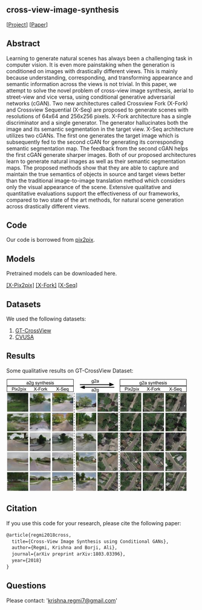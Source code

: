 ## cross-view-image-synthesis
[[Project](https://kregmi.github.io/cross-view-image-synthesis)] [[Paper](https://arxiv.org/pdf/1803.03396.pdf)]


## Abstract
Learning to generate natural scenes has always been a challenging task in computer vision. It is even more painstaking when the generation is conditioned on images with drastically different views. This is mainly because understanding, corresponding, and transforming appearance and semantic information across the views is not trivial. In this paper, we attempt to solve the novel problem of cross-view image synthesis, aerial to street-view and vice versa, using conditional generative adversarial networks (cGAN). Two new architectures called Crossview Fork (X-Fork) and Crossview Sequential (X-Seq) are proposed to generate scenes with resolutions of 64x64 and 256x256 pixels. X-Fork architecture has a single discriminator and a single generator. The generator hallucinates both the image and its semantic segmentation in the target view. X-Seq architecture utilizes two cGANs. The first one generates the target image which is subsequently fed to the second cGAN for generating its corresponding semantic segmentation map. The feedback from the second cGAN helps the first cGAN generate sharper images. Both of our proposed architectures learn to generate natural images as well as their semantic segmentation maps. The proposed methods show that they are able to capture and maintain the true semantics of objects in source and target views better than the traditional image-to-image translation method which considers only the visual appearance of the scene. Extensive qualitative and quantitative evaluations support the effectiveness of our frameworks, compared to two state of the art methods, for natural scene generation across drastically different views.

## Code
Our code is borrowed from [pix2pix](https://github.com/phillipi/pix2pix).

## Models
Pretrained models can be downloaded here.

[[X-Pix2pix]](https://drive.google.com/open?id=1y5E4XNWiYz5s80Yb9TwVyqFqnZJ3byoJ)   [[X-Fork]](https://drive.google.com/open?id=1DsXaEJJy_iHjd819ZU_zKu8x3VzHHCYO)   [[X-Seq](https://drive.google.com/open?id=11VA_ipbSv6Y_cqNG0BouQwK8LbiJEgiX)]


## Datasets
We used the following datasets:
1. [GT-CrossView](https://github.com/lugiavn/gt-crossview)
2. [CVUSA](http://cs.uky.edu/~jacobs/datasets/cvusa/)

## Results

Some qualitative results on GT-CrossView Dataset:

![result](test_256.jpg)


## Citation
If you use this code for your research, please cite the following paper:

```markdown
@article{regmi2018cross,
  title={Cross-View Image Synthesis using Conditional GANs},
  author={Regmi, Krishna and Borji, Ali},
  journal={arXiv preprint arXiv:1803.03396},
  year={2018}
}
```

## Questions

Please contact: 'krishna.regmi7@gmail.com'
